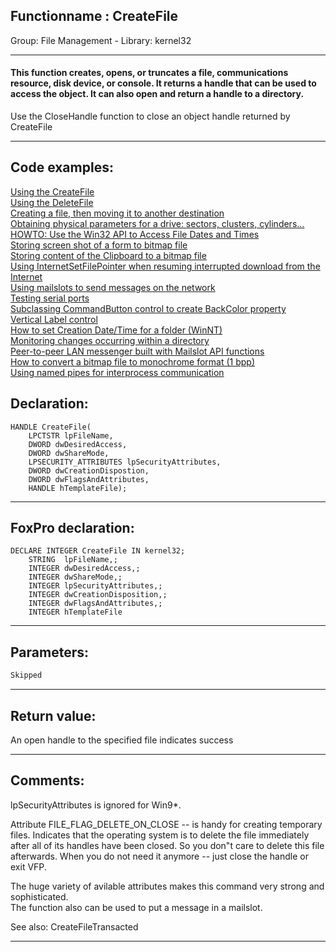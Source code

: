 <link rel="stylesheet" type="text/css" href="../../css/win32api.css">  
<link rel="stylesheet" href="https://cdnjs.cloudflare.com/ajax/libs/font-awesome/4.7.0/css/font-awesome.min.css">

## Functionname : CreateFile
Group: File Management - Library: kernel32    
***  


#### This function creates, opens, or truncates a file, communications resource, disk device, or console. It returns a handle that can be used to access the object. It can also open and return a handle to a directory.

Use the CloseHandle function to close an object handle returned by CreateFile
***  


## Code examples:
[Using the CreateFile](../../samples/sample_010.md)  
[Using the DeleteFile](../../samples/sample_011.md)  
[Creating a file, then moving it to another destination](../../samples/sample_015.md)  
[Obtaining physical parameters for a drive: sectors, clusters, cylinders...](../../samples/sample_101.md)  
[HOWTO: Use the Win32 API to Access File Dates and Times](../../samples/sample_177.md)  
[Storing screen shot of a form to bitmap file](../../samples/sample_187.md)  
[Storing content of the Clipboard to a bitmap file](../../samples/sample_189.md)  
[Using InternetSetFilePointer when resuming interrupted download from the Internet](../../samples/sample_191.md)  
[Using mailslots to send messages on the network](../../samples/sample_269.md)  
[Testing serial ports](../../samples/sample_308.md)  
[Subclassing CommandButton control to create BackColor property](../../samples/sample_392.md)  
[Vertical Label control](../../samples/sample_398.md)  
[How to set Creation Date/Time for a folder (WinNT)](../../samples/sample_399.md)  
[Monitoring changes occurring within a directory](../../samples/sample_400.md)  
[Peer-to-peer LAN messenger built with Mailslot API functions](../../samples/sample_410.md)  
[How to convert a bitmap file to monochrome format (1 bpp)](../../samples/sample_493.md)  
[Using named pipes for interprocess communication](../../samples/sample_522.md)  

## Declaration:
```foxpro  
HANDLE CreateFile(
	LPCTSTR lpFileName,
	DWORD dwDesiredAccess,
	DWORD dwShareMode,
	LPSECURITY_ATTRIBUTES lpSecurityAttributes,
	DWORD dwCreationDispostion,
	DWORD dwFlagsAndAttributes,
	HANDLE hTemplateFile);  
```  
***  


## FoxPro declaration:
```foxpro  
DECLARE INTEGER CreateFile IN kernel32;
	STRING  lpFileName,;
	INTEGER dwDesiredAccess,;
	INTEGER dwShareMode,;
	INTEGER lpSecurityAttributes,;
	INTEGER dwCreationDisposition,;
	INTEGER dwFlagsAndAttributes,;
	INTEGER hTemplateFile  
```  
***  


## Parameters:
```txt  
Skipped  
```  
***  


## Return value:
An open handle to the specified file indicates success  
***  


## Comments:
lpSecurityAttributes is ignored for Win9*.  
  
Attribute FILE_FLAG_DELETE_ON_CLOSE -- is handy for creating temporary files. Indicates that the operating system is to delete the file immediately after all of its handles have been closed. So you don"t care to delete this file afterwards. When you do not need it anymore -- just close the handle or exit VFP.  
  
The huge variety of avilable attributes makes this command very strong and sophisticated.  
The function also can be used to put a message in a mailslot.  
  
See also: CreateFileTransacted   
  
***  

